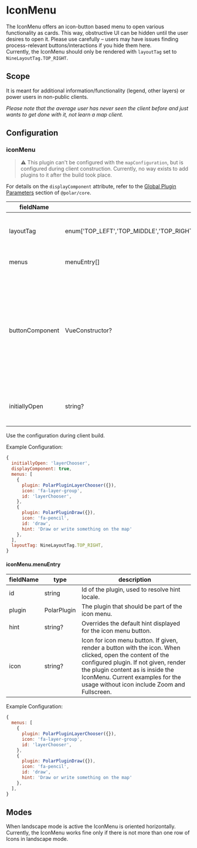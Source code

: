 # IconMenu

The IconMenu offers an icon-button based menu to open various functionality as cards. This way, obstructive UI can be hidden until the user desires to open it. Please use carefully – users may have issues finding process-relevant buttons/interactions if you hide them here.  
Currently, the IconMenu should only be rendered with `layoutTag` set to `NineLayoutTag.TOP_RIGHT`.

## Scope

It is meant for additional information/functionality (legend, other layers) or power users in non-public clients.

_Please note that the average user has never seen the client before and just wants to get done with it, not learn a map client._

## Configuration

### iconMenu

> ⚠️ This plugin can't be configured with the `mapConfiguration`, but is configured during client construction. Currently, no way exists to add plugins to it after the build took place.

For details on the `displayComponent` attribute, refer to the [Global Plugin Parameters](../../core/README.md#global-plugin-parameters) section of `@polar/core`.

| fieldName | type | description |
| - | - | - |
| layoutTag | enum['TOP_LEFT','TOP_MIDDLE','TOP_RIGHT','MIDDLE_LEFT','MIDDLE_MIDDLE','MIDDLE_RIGHT','BOTTOM_LEFT','BOTTOM_MIDDLE','BOTTOM_RIGHT'] | Defines where the icon menu is rendered. Only use `NineLayoutTag.TOP_RIGHT` here for the time being. |
| menus | menuEntry[] | Defines which plugins should be rendered as part of the icon menu. |
| buttonComponent | VueConstructor? | Allows overriding the IconMenuButton.vue component for custom design and functionality. Coding knowledge is required to use this feature, as any implementation will have to rely upon the VueX store model and has to implement the same props as the default IconMenuButton.vue. Please refer to the implementation. |
| initiallyOpen | string? | Id of the plugin which should be open on start; only applicable if the device doesn't have a small display. |

Use the configuration during client build.

Example Configuration:
```js
{
  initiallyOpen: 'layerChooser',
  displayComponent: true,
  menus: [
    {
      plugin: PolarPluginLayerChooser({}),
      icon: 'fa-layer-group',
      id: 'layerChooser',
    },
    {
      plugin: PolarPluginDraw({}),
      icon: 'fa-pencil',
      id: 'draw',
      hint: 'Draw or write something on the map'
    },
  ],
  layoutTag: NineLayoutTag.TOP_RIGHT,
}
```

#### iconMenu.menuEntry

| fieldName | type | description |
| - | - | - |
| id | string | Id of the plugin, used to resolve hint locale. |
| plugin | PolarPlugin | The plugin that should be part of the icon menu. |
| hint | string? | Overrides the default hint displayed for the icon menu button. |
| icon | string? | Icon for icon menu button. If given, render a button with the icon. When clicked, open the content of the configured plugin. If not given, render the plugin content as is inside the IconMenu. Current examples for the usage without icon include Zoom and Fullscreen. |

Example Configuration:
```js
{
  menus: [
    {
      plugin: PolarPluginLayerChooser({}),
      icon: 'fa-layer-group',
      id: 'layerChooser',
    },
    {
      plugin: PolarPluginDraw({}),
      icon: 'fa-pencil',
      id: 'draw',
      hint: 'Draw or write something on the map'
    },
  ],
}
```

## Modes

When landscape mode is active the IconMenu is oriented horizontally. Currently, the IconMenu works fine only if there is not more than one row of Icons in landscape mode.
